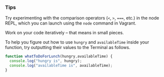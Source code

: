 ### Tips

Try experimenting with the comparison operators (`<`, `>`, `===`, etc.) in the node REPL, which you can launch using the `node` command in Vagrant.

Work on your code iteratively – that means in small pieces. 

To help you figure out how to use `hungry` and `availableTime` inside your function, try outputting their values to the Terminal as follows.

``` javascript
function whatToDoForLunch(hungry,availableTime) {
  console.log("hungry is", hungry);
  console.log("availableTime is", availableTime);
}
```